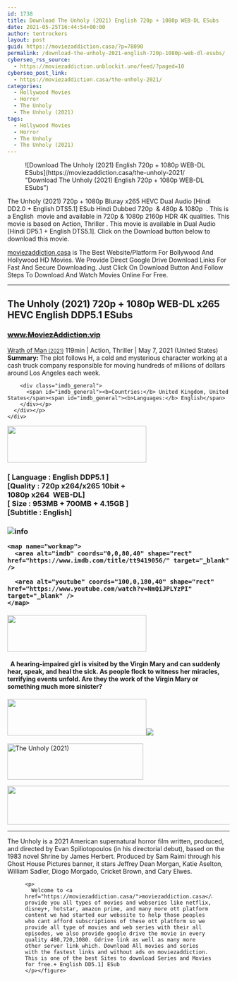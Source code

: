 ```yaml
---
id: 1738
title: Download The Unholy (2021) English 720p + 1080p WEB-DL ESubs
date: 2021-05-25T16:44:54+00:00
author: tentrockers
layout: post
guid: https://moviezaddiction.casa/?p=78090
permalink: /download-the-unholy-2021-english-720p-1080p-web-dl-esubs/
cyberseo_rss_source:
  - https://moviezaddiction.unblockit.uno/feed/?paged=10
cyberseo_post_link:
  - https://moviezaddiction.casa/the-unholy-2021/
categories:
  - Hollywood Movies
  - Horror
  - The Unholy
  - The Unholy (2021)
tags:
  - Hollywood Movies
  - Horror
  - The Unholy
  - The Unholy (2021)
---
```

<figure class="entry-thumbnail">![Download The Unholy (2021) English 720p + 1080p WEB-DL ESubs](https://moviezaddiction.casa/the-unholy-2021/ "Download The Unholy (2021) English 720p + 1080p WEB-DL ESubs") </figure> 

<span>The Unholy (2021)&nbsp;720p + 1080p Bluray x265 HEVC Dual Audio [Hindi DD2.0 + English DTS5.1] ESub Hindi Dubbed 720p&nbsp; & 480p & 1080p&nbsp; . This is a English&nbsp; movie and available in 720p & 1080p 2160p HDR 4K qualities. This movie is based on Action, Thriller . This movie is available in Dual Audio [Hindi DP5.1 + English DTS5.1]. Click on the Download button below to download this movie.</span>

<div class="entry clearfix">
  <p>
    <a href="https://moviezaddiction.casa">moviezaddiction.casa</a> is The Best Website/Platform For Bollywood And Hollywood HD Movies. We Provide Direct Google Drive Download Links For Fast And Secure Downloading. Just Click On Download Button And Follow Steps To Download And Watch Movies Online For Free.
  </p>
  
  <hr />
</div>

## <span>The Unholy (2021) 720p + 1080p WEB-DL x265 HEVC English DDP5.1 ESubs</span>

### <span>~~www.MoviezAddiction.vip~~ </p> 

<div class="imdb_container">
  <div>
    <div class="imdb_dark">
      <div class="imdb_right">
        <span id="movie_title"><a href="https://www.imdb.com/title/tt11083552" target="_blank" rel="noopener">Wrath of Man<small> (2021)</small></a></span> <span id="genres">119min | Action, Thriller | May 7, 2021 (United States)</span> <span id="summary"><b>Summary: </b>The plot follows H, a cold and mysterious character working at a cash truck company responsible for moving hundreds of millions of dollars around Los Angeles each week.</span> </p> 
        
        <div class="imdb_general">
          <span id="imdb_general"><b>Countries:</b> United Kingdom, United States</span><span id="imdb_general"><b>Languages:</b> English</span>
        </div></p>
      </div></p>
    </div>
  </div>
</div>

<p>
  </span><img loading="lazy" class="aligncenter" src="https://moviezaddiction.casa/wp-content/uploads/2018/02/Media-Info.png?zoom=0.8099999785423279&resize=315%2C83&ssl=1" width="315" height="83" /></h3> 
  
  <h3 class="firstHeading">
    <span><span><strong>[ Language : English DDP5.1</strong>&nbsp;]</span><br /><span>[Quality : 720p x264/x265 10bit +<br />1080p x264&nbsp; WEB-DL]</span><br /><span>[ Size : 953MB + 700MB + 4.15GB ]</span><br /><span>[Subtitle : English]<br /></span></span>
  </h3>
  
  <h3 class="firstHeading">
    <img src="https://i.imgur.com/AusysgD.png" alt="info" usemap="#workmap" /> </p> 
    
    <map name="workmap">
      <area alt="imdb" coords="0,0,80,40" shape="rect" href="https://www.imdb.com/title/tt9419056/" target="_blank" />
      
      <area alt="youtube" coords="100,0,180,40" shape="rect" href="https://www.youtube.com/watch?v=NmQiJPLYzPI" target="_blank" />
    </map>
  </h3>
  
  <h4>
    <img loading="lazy" class="aligncenter" src="https://moviezaddiction.casa//wp-content/uploads/2018/02/Plot.jpeg?zoom=0.8099999785423279&resize=315%2C83&ssl=1" width="315" height="83" />
  </h4>
  
  <h4>
    <span>&nbsp; A hearing-impaired girl is visited by the Virgin Mary and can suddenly hear, speak, and heal the sick. As people flock to witness her miracles, terrifying events unfold. Are they the work of the Virgin Mary or something much more sinister?</span>
  </h4>
  
  <div class="wp-block-image">
    <h4 class="aligncenter">
      <img loading="lazy" class="aligncenter" src="https://moviezaddiction.casa/wp-content/uploads/2018/02/Screenshots-Button.png?zoom=0.8099999785423279&resize=315%2C83&ssl=1" width="315" height="83" /><img src="https://1.bp.blogspot.com/-Ngx-jtBp__k/YK0iUIzUkXI/AAAAAAAADdg/Q9cgYwM3YwwS4TLgVMg7emDSiTAlrhPogCLcBGAsYHQ/s16000/The%2BUnholy%2B%25282021%2529%2B1080p%2BWEB-DL%2Bx264%2BEnglish%2BDDP5.1%2B%2BESub%2B%255BWww.MoviezAddiction.casa%255D_s.jpg" />
    </h4></p>
  </div>
  
  <p>
    <img loading="lazy" class="aligncenter" src="https://moviezaddiction.casa//wp-content/uploads/2018/02/Download-Button-1.png?zoom=0.8099999785423279&resize=300%2C80&ssl=1" alt="The Unholy (2021)" width="308" height="82" />
  </p>
  
  <p>
    <img loading="lazy" class="aligncenter" src="https://moviezaddiction.casa//wp-content/uploads/2017/11/cooltext264331638999588.gif" width="675" height="88" />
  </p>
  
  <hr />
  
  <p>
    The Unholy is a 2021 American supernatural horror film written, produced, and directed by Evan Spiliotopoulos (in his directorial debut), based on the 1983 novel Shrine by James Herbert. Produced by Sam Raimi through his Ghost House Pictures banner, it stars Jeffrey Dean Morgan, Katie Aselton, William Sadler, Diogo Morgado, Cricket Brown, and Cary Elwes.
  </p>
  
  <div class="wp-block-image">
    <figure class="aligncenter"> <figure class="aligncenter"></figure> 
    
    <p>
      Welcome to <a href="https://moviezaddiction.casa/">moviezaddiction.casa</a>&nbsp;we provide you all types of movies and webseries like netflix, disney+, hotstar, amazon prime, and many more ott platform content we had started our webssite to help those peoples who cant afford subscriptions of these ott platform so we provide all type of movies and web series with their all episodes, we also provide google drive the movie in every quality 480,720,1080. Gdrive link as well as many more other server link which. Download All movies and series with the fastest links and without ads on moviezaddiction. This is one of the best Sites to download Series and Movies for free.+ English DD5.1] ESub
    </p></figure>
  </div>